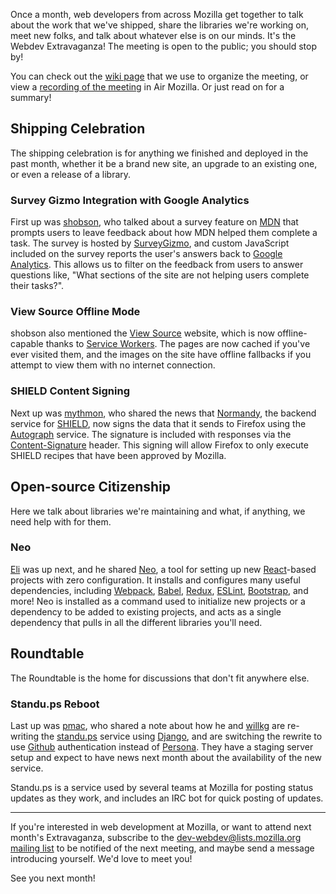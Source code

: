 Once a month, web developers from across Mozilla get together to talk about the work that we've shipped, share the libraries we're working on, meet new folks, and talk about whatever else is on our minds. It's the Webdev Extravaganza! The meeting is open to the public; you should stop by!

You can check out the [wiki page][wiki] that we use to organize the meeting, or view a [recording of the meeting][recording] in Air Mozilla. Or just read on for a summary!

[wiki]: https://wiki.mozilla.org/Webdev/Meetings/2016/September
[recording]: https://air.mozilla.org/webdev-extravaganza-september-2016/

## Shipping Celebration
The shipping celebration is for anything we finished and deployed in the past month, whether it be a brand new site, an upgrade to an existing one, or even a release of a library.

### Survey Gizmo Integration with Google Analytics
First up was [shobson][], who talked about a survey feature on [MDN][] that prompts users to leave feedback about how MDN helped them complete a task. The survey is hosted by [SurveyGizmo][], and custom JavaScript included on the survey reports the user's answers back to [Google Analytics][]. This allows us to filter on the feedback from users to answer questions like, "What sections of the site are not helping users complete their tasks?".

[shobson]: https://mozillians.org/en-US/u/stephaniehobson/
[MDN]: https://developer.mozilla.org/en-US/
[SurveyGizmo]: https://www.surveygizmo.com/
[Google Analytics]: https://analytics.google.com/

### View Source Offline Mode
shobson also mentioned the [View Source][] website, which is now offline-capable thanks to [Service Workers][]. The pages are now cached if you've ever visited them, and the images on the site have offline fallbacks if you attempt to view them with no internet connection.

[View Source]: https://viewsourceconf.org/berlin-2016/
[Service Workers]: https://developer.mozilla.org/en-US/docs/Web/API/Service_Worker_API

### SHIELD Content Signing
Next up was [mythmon][], who shared the news that [Normandy][], the backend service for [SHIELD][], now signs the data that it sends to Firefox using the [Autograph][] service. The signature is included with responses via the
[Content-Signature][] header. This signing will allow Firefox to only execute SHIELD recipes that have been approved by Mozilla.

[mythmon]: https://mozillians.org/en-US/u/mythmon/
[Normandy]: https://github.com/mozilla/normandy
[SHIELD]: https://wiki.mozilla.org/Firefox/SHIELD
[Autograph]: https://github.com/mozilla-services/autograph
[Content-Signature]: https://tools.ietf.org/html/draft-thomson-http-content-signature-00

## Open-source Citizenship
Here we talk about libraries we're maintaining and what, if anything, we need help with for them.

### Neo
[Eli][] was up next, and he shared [Neo][], a tool for setting up new [React][]-based projects with zero configuration. It installs and configures many useful dependencies, including [Webpack][], [Babel][], [Redux][], [ESLint][], [Bootstrap][], and more! Neo is installed as a command used to initialize new projects or a dependency to be added to existing projects, and acts as a single dependency that pulls in all the different libraries you'll need.

[Eli]: https://mozillians.org/en-US/u/eli/
[Neo]: https://github.com/mozilla/neo
[React]: https://facebook.github.io/react/
[Webpack]: http://webpack.github.io/
[Babel]: http://babeljs.io/
[Redux]: http://redux.js.org/
[ESLint]: http://eslint.org/
[Bootstrap]: http://getbootstrap.com/

## Roundtable
The Roundtable is the home for discussions that don't fit anywhere else.

### Standu.ps Reboot
Last up was [pmac][], who shared a note about how he and [willkg][] are re-writing the [standu.ps][] service using [Django][], and are switching the rewrite to use [Github][] authentication instead of [Persona][]. They have a staging server setup and expect to have news next month about the availability of the new service.

Standu.ps is a service used by several teams at Mozilla for posting status updates as they work, and includes an IRC bot for quick posting of updates.

[pmac]: https://mozillians.org/en-US/u/pmac/
[willkg]: https://mozillians.org/en-US/u/willkg/
[standu.ps]: http://www.standu.ps/
[Django]: https://www.djangoproject.com/
[Github]: https://github.com/
[Persona]: https://login.persona.org/

---

If you're interested in web development at Mozilla, or want to attend next month's Extravaganza, subscribe to the [dev-webdev@lists.mozilla.org mailing list][mailing-list] to be notified of the next meeting, and maybe send a message introducing yourself. We'd love to meet you!

See you next month!

[mailing-list]: https://lists.mozilla.org/listinfo/dev-webdev
